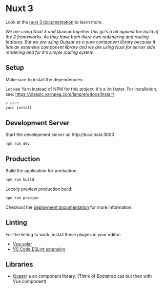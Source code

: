 # Nuxt 3

Look at the [nuxt 3 documentation](https://v3.nuxtjs.org) to learn more.

_We are using Nuxt 3 and Quasar together this go's a bit against the build of the 2 frameworks. As they have both there own redenering and routing features. But we are using Quasar as a pure component library because it has an extensive component library and we are using Nuxt for server side rendering and for it's simple routing system._

## Setup

Make sure to install the dependencies:

Let use Yarn instead of NPM for this project, it's a lot faster.
For installation, see: https://classic.yarnpkg.com/lang/en/docs/install/

```bash
# yarn
yarn install
```

## Development Server

Start the development server on http://localhost:3000

```bash
npm run dev
```

## Production

Build the application for production:

```bash
npm run build
```

Locally preview production build:

```bash
npm run preview
```

Checkout the [deployment documentation](https://v3.nuxtjs.org/guide/deploy/presets) for more information.

## Linting

For the linting to work, install these plugins in your editor:
- [Vue.volar](https://marketplace.visualstudio.com/items?itemName=Vue.volar)
- [VS Code ESLint extension](https://marketplace.visualstudio.com/items?itemName=dbaeumer.vscode-eslint)

## Libraries

- [Quasar](https://quasar.dev/) a an component library. (Think of Bootstrap css but then with Vue component)
